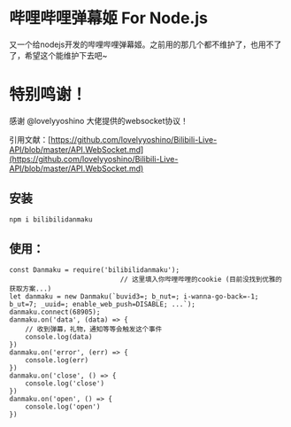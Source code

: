 # 哔哩哔哩弹幕姬 For Node.js
又一个给nodejs开发的哔哩哔哩弹幕姬。之前用的那几个都不维护了，也用不了了，希望这个能维护下去吧~

# 特别鸣谢！
感谢 @lovelyyoshino 大佬提供的websocket协议！

引用文献：[https://github.com/lovelyyoshino/Bilibili-Live-API/blob/master/API.WebSocket.md](https://github.com/lovelyyoshino/Bilibili-Live-API/blob/master/API.WebSocket.md)

## 安装
```
npm i bilibilidanmaku
```

## 使用：
```
const Danmaku = require('bilibilidanmaku');
                            // 这里填入你哔哩哔哩的cookie (目前没找到优雅的获取方案...)
let danmaku = new Danmaku(`buvid3=; b_nut=; i-wanna-go-back=-1; b_ut=7; _uuid=; enable_web_push=DISABLE; ...`);
danmaku.connect(68905);
danmaku.on('data', (data) => {
    // 收到弹幕，礼物，通知等等会触发这个事件
    console.log(data)
})
danmaku.on('error', (err) => {
    console.log(err)
})
danmaku.on('close', () => {
    console.log('close')
})
danmaku.on('open', () => {
    console.log('open')
})
```